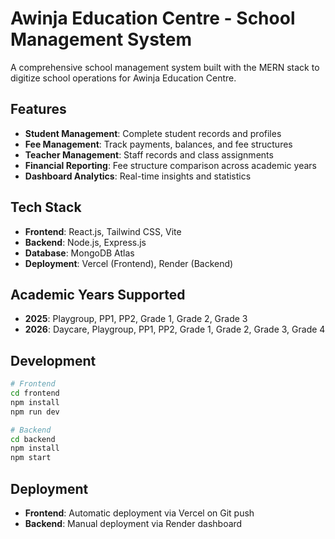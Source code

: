 # Awinja Education Centre - School Management System

A comprehensive school management system built with the MERN stack to digitize school operations for Awinja Education Centre.

## Features

- **Student Management**: Complete student records and profiles
- **Fee Management**: Track payments, balances, and fee structures
- **Teacher Management**: Staff records and class assignments  
- **Financial Reporting**: Fee structure comparison across academic years
- **Dashboard Analytics**: Real-time insights and statistics

## Tech Stack

- **Frontend**: React.js, Tailwind CSS, Vite
- **Backend**: Node.js, Express.js
- **Database**: MongoDB Atlas
- **Deployment**: Vercel (Frontend), Render (Backend)

## Academic Years Supported

- **2025**: Playgroup, PP1, PP2, Grade 1, Grade 2, Grade 3
- **2026**: Daycare, Playgroup, PP1, PP2, Grade 1, Grade 2, Grade 3, Grade 4

## Development

```bash
# Frontend
cd frontend
npm install
npm run dev

# Backend  
cd backend
npm install
npm start
```
## Deployment
- **Frontend**: Automatic deployment via Vercel on Git push
- **Backend**: Manual deployment via Render dashboard